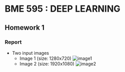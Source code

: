 # BME 595 : DEEP LEARNING
## Homework 1

### Report 
* Two input images
  * Image 1 (size: 1280x720)
   ![image1](https://user-images.githubusercontent.com/31314634/29886066-db67db98-8d86-11e7-8f87-54fab83f83e6.jpg)
  * Image 2 (size: 1920x1080)
  ![image2](https://user-images.githubusercontent.com/31314634/29886069-db826e90-8d86-11e7-87bd-0db5a04ddb21.jpg)
